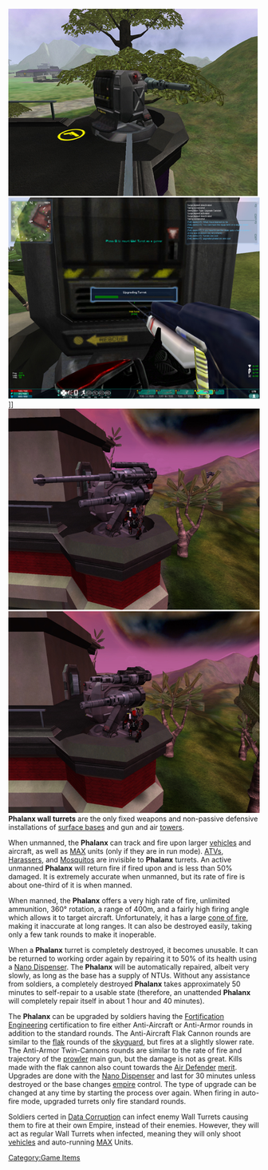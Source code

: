 ![](images/PSScreenShot0287.jpg "fig:PSScreenShot0287.jpg")
![](images/UpgradingPhalanx.jpg "fig:UpgradingPhalanx.jpg")\]\]
![](images/AAPhalanx.jpg "fig:AAPhalanx.jpg")
![](images/AVPhalanx.jpg "fig:AVPhalanx.jpg") **Phalanx wall turrets** are the
only fixed weapons and non-passive defensive installations of [surface
bases](Facilities.md#Surface_Bases) and gun and air
[towers](towers.md).

When unmanned, the **Phalanx** can track and fire upon larger
[vehicles](Vehicle.md) and aircraft, as well as
[MAX](Mechanized_Assault_Exo-Suit.md) units (only if they are in
run mode). [ATVs](<ATV_(Certification)>),
[Harassers](Harasser.md), and [Mosquitos](Mosquito.md)
are invisible to **Phalanx** turrets. An active unmanned **Phalanx**
will return fire if fired upon and is less than 50% damaged. It is
extremely accurate when unmanned, but its rate of fire is about
one-third of it is when manned.

When manned, the **Phalanx** offers a very high rate of fire, unlimited
ammunition, 360° rotation, a range of 400m, and a fairly high firing
angle which allows it to target aircraft. Unfortunately, it has a large
[cone of fire](Cone_of_fire.md), making it inaccurate at long
ranges. It can also be destroyed easily, taking only a few tank rounds
to make it inoperable.

When a **Phalanx** turret is completely destroyed, it becomes unusable.
It can be returned to working order again by repairing it to 50% of its
health using a [Nano Dispenser](Nano_Dispenser.md). The
**Phalanx** will be automatically repaired, albeit very slowly, as long
as the base has a supply of NTUs. Without any assistance from soldiers,
a completely destroyed **Phalanx** takes approximately 50 minutes to
self-repair to a usable state (therefore, an unattended **Phalanx** will
completely repair itself in about 1 hour and 40 minutes).

The **Phalanx** can be upgraded by soldiers having the [Fortification
Engineering](Fortification_Engineering.md) certification to fire
either Anti-Aircraft or Anti-Armor rounds in addition to the standard
rounds. The Anti-Aircraft Flak Cannon rounds are similar to the
[flak](flak.md) rounds of the [skyguard](skyguard.md),
but fires at a slightly slower rate. The Anti-Armor Twin-Cannons rounds
are similar to the rate of fire and trajectory of the
[prowler](prowler.md) main gun, but the damage is not as great.
Kills made with the flak cannon also count towards the [Air
Defender](Air_Defender.md) [merit](merit.md). Upgrades
are done with the [Nano Dispenser](Nano_Dispenser.md) and last
for 30 minutes unless destroyed or the base changes
[empire](empire.md) control. The type of upgrade can be changed
at any time by starting the process over again. When firing in auto-fire
mode, upgraded turrets only fire standard rounds.

Soldiers certed in [Data Corruption](Data_Corruption.md) can
infect enemy Wall Turrets causing them to fire at their own Empire,
instead of their enemies. However, they will act as regular Wall Turrets
when infected, meaning they will only shoot
[vehicles](vehicle.md) and auto-running [MAX](Mechanized_Assault_Exo-Suit.md)
Units.

[Category:Game Items](Category:Game_Items.md)
